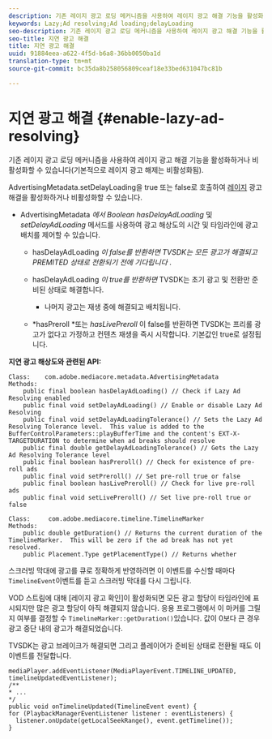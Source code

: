 ```yaml
---
description: 기존 레이지 광고 로딩 메커니즘을 사용하여 레이지 광고 해결 기능을 활성화하거나 비활성화할 수 있습니다(기본적으로 레이지 광고 해제는 비활성화됨).
keywords: Lazy;Ad resolving;Ad loading;delayLoading
seo-description: 기존 레이지 광고 로딩 메커니즘을 사용하여 레이지 광고 해결 기능을 활성화하거나 비활성화할 수 있습니다(기본적으로 레이지 광고 해제는 비활성화됨).
seo-title: 지연 광고 해결
title: 지연 광고 해결
uuid: 91884eea-a622-4f5d-b6a8-36bb0050ba1d
translation-type: tm+mt
source-git-commit: bc35da8b258056809ceaf18e33bed631047bc81b

---
```



# 지연 광고 해결 {#enable-lazy-ad-resolving}

기존 레이지 광고 로딩 메커니즘을 사용하여 레이지 광고 해결 기능을 활성화하거나 비활성화할 수 있습니다(기본적으로 레이지 광고 해제는 비활성화됨).

AdvertisingMetadata.setDelayLoading을 true 또는 false로 호출하여 [레이지](https://help.adobe.com/en_US/primetime/api/psdk/javadoc_2.4/com/adobe/mediacore/metadata/AdvertisingMetadata.html#setDelayAdLoading-boolean-) 광고 해결을 활성화하거나 비활성화할 수 있습니다.

* AdvertisingMetadata *에서 Boolean hasDelayAdLoading* 및 *setDelayAdLoading* 메서드를 사용하여 광고 해상도의 시간 및 타임라인에 광고 배치를 제어할 수 있습니다.

   * hasDelayAdLoading *이 false를 반환하면 TVSDK는 모든 광고가 해결되고 PREMITED 상태로 전환되기 전에 기다립니다* .
   * hasDelayAdLoading *이 true를 반환하면* TVSDK는 초기 광고 및 전환만 준비된 상태로 해결합니다.

      * 나머지 광고는 재생 중에 해결되고 배치됩니다.
   * *hasPreroll *또는 *hasLivePreroll* 이 false를 반환하면 TVSDK는 프리롤 광고가 없다고 가정하고 컨텐츠 재생을 즉시 시작합니다. 기본값인 true로 설정됩니다.


**지연 광고 해상도와 관련된 API:**

```
Class:    com.adobe.mediacore.metadata.AdvertisingMetadata 
Methods: 
    public final boolean hasDelayAdLoading() // Check if Lazy Ad Resolving enabled 
    public final void setDelayAdLoading() // Enable or disable Lazy Ad Resolving 
    public final void setDelayAdLoadingTolerance() // Sets the Lazy Ad Resolving Tolerance level.  This value is added to the BufferControlParameters::playBufferTime and the content's EXT-X-TARGETDURATION to determine when ad breaks should resolve 
    public final double getDelayAdLoadingTolerance() // Gets the Lazy Ad Resolving Tolerance level 
    public final boolean hasPreroll() // Check for existence of pre-roll ads 
    public final void setPreroll() // Set pre-roll true or false 
    public final boolean hasLivePreroll() // Check for live pre-roll ads 
    public final void setLivePreroll() // Set live pre-roll true or false

Class:     com.adobe.mediacore.timeline.TimelineMarker 
Methods: 
    public double getDuration() // Returns the current duration of the TimelineMarker.  This will be zero if the ad break has not yet resolved. 
    public Placement.Type getPlacementType() // Returns whether
```

스크러빙 막대에 광고를 큐로 정확하게 반영하려면 이 이벤트를 수신할 때마다 `TimelineEvent`이벤트를 듣고 스크러빙 막대를 다시 그립니다.

VOD 스트림에 대해 [레이지 광고 확인]이 활성화되면 모든 광고 할당이 타임라인에 표시되지만 많은 광고 할당이 아직 해결되지 않습니다. 응용 프로그램에서 이 마커를 그릴지 여부를 결정할 수 `TimelineMarker::getDuration()`있습니다. 값이 0보다 큰 경우 광고 중단 내의 광고가 해결되었습니다.

TVSDK는 광고 브레이크가 해결되면 그리고 플레이어가 준비된 상태로 전환될 때도 이 이벤트를 전달합니다.

```
mediaPlayer.addEventListener(MediaPlayerEvent.TIMELINE_UPDATED, timelineUpdatedEventListener); 
/** 
* ... 
*/ 
public void onTimelineUpdated(TimelineEvent event) { 
for (PlaybackManagerEventListener listener : eventListeners) { 
  listener.onUpdate(getLocalSeekRange(), event.getTimeline()); 
}
```

